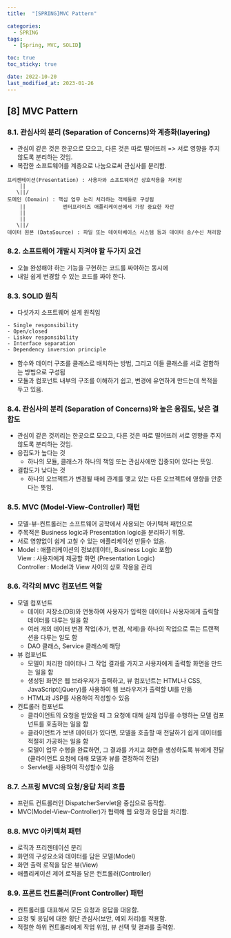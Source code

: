 ```yaml
---
title:  "[SPRING]MVC Pattern" 

categories:
  - SPRING
tags:
  - [Spring, MVC, SOLID]

toc: true
toc_sticky: true

date: 2022-10-20
last_modified_at: 2023-01-26
---
```

[8] MVC Pattern
---
### 8.1. 관심사의 분리 (Separation of Concerns)와 계층화(layering)  
- 관심이 같은 것은 한곳으로 모으고, 다른 것은 따로 떨어뜨려
   => 서로 영향을 주지 않도록 분리하는 것임.
- 복잡한 소프트웨어를 계층으로 나눔으로써 관심사를 분리함.
```
프리젠테이션(Presentation) : 사용자와 소프트웨어간 상호작용을 처리함 
    ||               
   \||/
도메인 (Domain) : 핵심 업무 논리 처리하는 객체들로 구성됨
    ||            엔터프라이즈 애플리케이션에서 가장 중요한 자산
    ||
    ||
   \||/
데이터 원본 (DataSource) : 파일 또는 데이터베이스 시스템 등과 데이터 송/수신 처리함   
```
  
### 8.2. 소프트웨어 개발시 지켜야 할 두가지 요건  
- 오늘 완성해야 하는 기능을 구현하는 코드를 짜야하는 동시에 
- 내일 쉽게 변경할 수 있는 코드를 짜야 한다.

### 8.3. SOLID 원칙  
- 다섯가지 소프트웨어 설계 원칙임   
```
- Single responsibility 
- Open/closed
- Liskov responsibility
- Interface separation
- Dependency inversion principle
```
- 함수와 데이터 구조를 클래스로 배치하는 방법, 그리고 이들 클래스를 서로 결합하는 방법으로 구성됨 
- 모듈과 컴포넌트 내부의 구조를 이해하기 쉽고, 변경에 유연하게 만드는데 목적을 두고 있음.

### 8.4. 관심사의 분리 (Separation of Concerns)와 높은 응집도, 낮은 결합도   
- 관심이 같은 것끼리는 한곳으로 모으고, 
   다른 것은 따로 떨어뜨려 서로 영향을 주지 않도록 분리하는 것임.
- 응집도가 높다는 것
  - 하나의 모듈, 클래스가 하나의 책임 또는 관심사에만 집중되어 있다는 뜻임.
- 결합도가 낮다는 것
  - 하나의 오브젝트가 변경될 때에 관계를 맺고 있는 다른 오브젝트에 영향을 안준다는 뜻임.             

### 8.5. MVC (Model-View-Controller) 패턴 
- 모델-뷰-컨트롤러는 소프트웨어 공학에서 사용되는 아키텍쳐 패턴으로 
- 주목적은 Business logic과 Presentation logic을 분리하기 위함.   
- 서로 영향없이 쉽게 고칠 수 있는 애플리케이션 만들수 있음.
- Model : 애플리케이션의 정보(데이터, Business Logic 포함)  
  View : 사용자에게 제공할 화면 (Presentation Logic)  
  Controller : Model과 View 사이의 상호 작용을 관리 

### 8.6. 각각의 MVC 컴포넌트 역할 
- 모델 컴포넌트
  - 데이터 저장소(DB)와 연동하여 사용자가 입력한 데이터나 사용자에게 출력할 데이터를 다루는 일을 함
  - 여러 개의 데이터 변경 작업(추가, 변경, 삭제)을 하나의 작업으로 묶는 트랜잭션을 다루는 일도 함   
  - DAO 클래스, Service 클래스에 해당 
- 뷰 컴포넌트 
  - 모델이 처리한 데이터나 그 작업 결과를 가지고 사용자에게 출력할 화면을 만드는 일을 함
  - 생성된 화면은 웹 브라우저가 출력하고, 뷰 컴포넌트는 HTML나 CSS, JavaScript(jQuery)를 사용하여 웹 브라우저가 출력할 UI를 만듦
  - HTML과 JSP를 사용하여 작성할수 있음    
- 컨트롤러 컴포넌트 
  - 클라이언트의 요청을 받았을 때 그 요청에 대해 실제 업무를 수행하는 모델 컴포넌트를 호출하는 일을 함
  - 클라이언트가 보낸 데이터가 있다면, 모델을 호출할 때 전달하기 쉽게 데이터를 적절히 가공하는 일을 함
  - 모델이 업무 수행을 완료하면, 그 결과를 가지고 화면을 생성하도록 뷰에게 전달 (클라이언트 요청에 대해 모델과 뷰를 결정하여 전달)
  - Servlet를 사용하여 작성할수 있음 

### 8.7. 스프링 MVC의 요청/응답 처리 흐름
- 프런트 컨트롤러인 DispatcherServlet을 중심으로 동작함.
- MVC(Model-View-Controller)가 협력해 웹 요청과 응답을 처리함.

### 8.8. MVC 아키텍쳐 패턴 
- 로직과 프리젠테이션 분리 
- 화면의 구성요소와 데이터를 담은 모델(Model)
- 화면 출력 로직을 담은 뷰(View)
- 애플리케이션 제어 로직을 담은 컨트롤러(Controller)  

### 8.9. 프론트 컨트롤러(Front Controller) 패턴
- 컨트롤러를 대표해서 모든 요청과 응답을 대응함.
- 요청 및 응답에 대한 횡단 관심사(보안, 예외 처리)를 적용함.  
- 적절한 하위 컨트롤러에게 작업 위임, 뷰 선택 및 결과를 출력함.